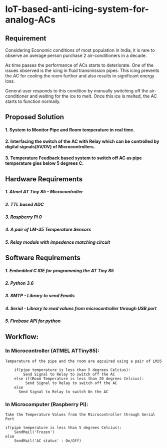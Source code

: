 # IoT-based-anti-icing-system-for-analog-ACs

## Requirement
Considering Economic conditions of most population in India, it is rare to observe an average person purchase 2 air-conditioners in a decade. 

As time passes the performance of ACs starts to deteriorate. One of the issues observed is the icing in fluid transmission pipes. This icing prevents the AC for cooling the room further and also results in significant energy loss. 

General user responds to this condition by manually switching off the air-conditioner and waiting for the ice to melt. Once this ice is melted, the AC starts to function normally.

## Proposed Solution

#### 1. System to Monitor Pipe and Room temperature in real time.
#### 2. Interfacing the switch of the AC with Relay which can be controlled by digital signals(5V/0V) of Microcontrollers.
#### 3. Temperature Feedback based system to switch off AC as pipe temperature gies below 5 degrees C.

## Hardware Requirements

##### 1. Atmel AT Tiny 85 - Microcontroller
##### 2. TTL based ADC
##### 3. Raspberry Pi 0
##### 4. A pair of LM-35 Temperature Sensors
##### 5. Relay module with impedence matching circuit

## Software Requirements
##### 1. Embedded C IDE for programming the AT Tiny 85
##### 2. Python 3.6
##### 3. SMTP - Library to send Emails
##### 4. Serial - Library to read values from microcontroller through USB port
##### 5. Firebase API for python

## Workflow:

### In Microcontroller (ATMEL ATTiny85):

    Temperature of the pipe and the room are aqcuired using a pair of LM35
    
        if(pipe temperature is less than 5 degrees Celcius):
            Send Signal to Relay to switch off the AC
        else if(Room Temperature is less than 20 degrees Celcius):
             Send Signal to Relay to switch off the AC
        else 
          Send Signal to Relay to switch On the AC
       
### In Microcomputer (Raspberry Pi):

    Take the Temperature Values from the Microcontroller through Serial Port
    
    if(pipe temperature is less than 5 degrees Celcius):
        SendMail('Frozen')
    else
        SendMail('AC status' : On/Off)
